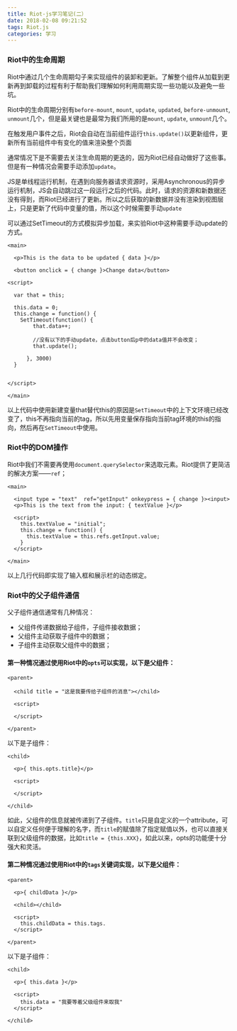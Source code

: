```yaml
---
title: Riot-js学习笔记(二）
date: 2018-02-08 09:21:52
tags: Riot.js
categories: 学习
---
```


### Riot中的生命周期
Riot中通过几个生命周期勾子来实现组件的装卸和更新。了解整个组件从加载到更新再到卸载的过程有利于帮助我们理解如何利用周期实现一些功能以及避免一些坑。

Riot中的生命周期分别有`before-mount`, `mount`, `update`, `updated`, `before-unmount`, `unmount`几个，但是最关键也是最常为我们所用的是`mount`, `update`, `unmount`几个。

在触发用户事件之后，Riot会自动在当前组件运行`this.update()`以更新组件，更新所有当前组件中有变化的值来渲染整个页面

通常情况下是不需要去关注生命周期的更迭的，因为Riot已经自动做好了这些事。但是有一种情况会需要手动添加`update`。

JS是单线程运行机制，在遇到向服务器请求资源时，采用Asynchronous的异步运行机制，JS会自动跳过这一段运行之后的代码。此时，请求的资源和新数据还没有得到，而Riot已经进行了更新。所以之后获取的新数据并没有渲染到视图层上，只是更新了代码中变量的值，所以这个时候需要手动`update`

可以通过SetTimeout的方式模拟异步加载，来实验Riot中这种需要手动update的方式。
```
<main>

  <p>This is the data to be updated { data }</p>

  <button onclick = { change }>Change data</button>

<script>

  var that = this;

  this.data = 0;
  this.change = function() {
    SetTimeout(function() {
        that.data++;

        //没有以下的手动update，点击button后p中的data值并不会改变；
        that.update();

      }, 3000)
  }


</script>  

</main>
```
以上代码中使用新建变量that替代this的原因是`SetTimeout`中的上下文环境已经改变了，this不再指向当前的tag，所以先用变量保存指向当前tag环境的this的指向，然后再在`SetTimeout`中使用。


### Riot中的DOM操作
Riot中我们不需要再使用`document.querySelector`来选取元素。Riot提供了更简洁的解决方案——`ref`；

```
<main>

  <input type = "text"  ref="getInput" onkeypress = { change }><input>
  <p>This is the text from the input: { textValue }</p>

  <script>
    this.textValue = "initial";
    this.change = function() {
      this.textValue = this.refs.getInput.value;
    }
  </script>

</main>
```
以上几行代码即实现了输入框和展示栏的动态绑定。



### Riot中的父子组件通信
父子组件通信通常有几种情况：
* 父组件传递数据给子组件，子组件接收数据；
* 父组件主动获取子组件中的数据；
* 子组件主动获取父组件中的数据；

#### 第一种情况通过使用Riot中的`opts`可以实现，以下是父组件：
```
<parent>

  <child title = "这是我要传给子组件的消息"></child>

  <script>

  </script>

</parent>
```

以下是子组件：

```
<child>

  <p>{ this.opts.title}</p>

  <script>

  </script>

</child>
```
如此，父组件的信息就被传递到了子组件。`title`只是自定义的一个attribute，可以自定义任何便于理解的名字，而`title`的赋值除了指定赋值以外，也可以直接关联到父级组件的数据，比如`title = {this.XXX}`，如此以来，opts的功能便十分强大和灵活。


#### 第二种情况通过使用Riot中的`tags`关键词实现，以下是父组件：
```
<parent>

  <p>{ childData }</p>

  <child></child>

  <script>
    this.childData = this.tags.
  </script>

</parent>
```

以下是子组件：

```
<child>

  <p>{ this.data }</p>

  <script>
    this.data = "我要等着父级组件来取我"
  </script>

</child>
```
